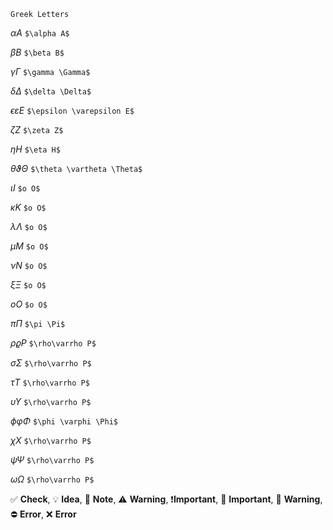 ```
Greek Letters
```

$\alpha A$ ```$\alpha A$```

$\beta B$ ```$\beta B$```

$\gamma \Gamma$	```$\gamma \Gamma$```

$\delta \Delta$ ```$\delta \Delta$```

$\epsilon \varepsilon E$ ```$\epsilon \varepsilon E$```

$\zeta Z$ ```$\zeta Z$```

$\eta H$ ```$\eta H$```

$\theta \vartheta \Theta$ ```$\theta \vartheta \Theta$```

$\iota I$ ```$o O$```

$\kappa K$ ```$o O$```

$\lambda \Lambda$ ```$o O$```

$\mu M$ ```$o O$```

$\nu N$ ```$o O$```

$\xi\Xi$ ```$o O$```

$o O$ ```$o O$``` 

$\pi \Pi$ ```$\pi \Pi$```

$\rho\varrho P$ ```$\rho\varrho P$```

$\sigma \Sigma$ ```$\rho\varrho P$```

$\tau T$ ```$\rho\varrho P$```

$\upsilon \Upsilon$ ```$\rho\varrho P$```

$\phi \varphi \Phi$ ```$\phi \varphi \Phi$```

$\chi X$ ```$\rho\varrho P$```

$\psi \Psi$ ```$\rho\varrho P$```

$\omega \Omega$ ```$\rho\varrho P$```

✅️ **Check**, 💡 **Idea**, 📝 **Note**, 
⚠️ **Warning**, ❗️**Important**, 📌 **Important**,
🚨 **Warning**, ⛔️ **Error**, ❌ **Error**
